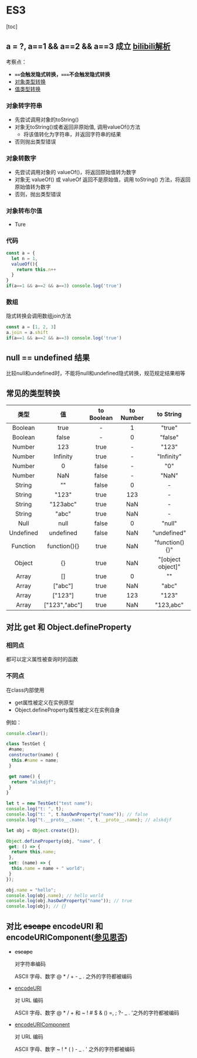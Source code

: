 # ES3

[toc]

## a = ?, a==1 && a==2 && a==3 成立 [bilibili解析](https://www.bilibili.com/video/BV1f34y147WM?spm_id_from=333.337.search-card.all.click)

考察点：

- **`==`会触发隐式转换，`===`不会触发隐式转换**
- [对象类型转换](https://zh.javascript.info/object-toprimitive)
- [值类型转换](https://zh.javascript.info/type-conversions)

### 对象转字符串

- 先尝试调用对象的toString()
- 对象无toString()或者返回非原始值, 调用valueOf()方法
  - 将该值转化为字符串，并返回字符串的结果
- 否则抛出类型错误
  
### 对象转数字

- 先尝试调用对象的 valueOf()，将返回原始值转为数字
- 对象无 valueOf() 或 valueOf 返回不是原始值，调用 toString() 方法，将返回原始值转为数字
- 否则，抛出类型错误

### 对象转布尔值

- Ture

### 代码

```js
const a = {
  let n = 1,
  valueOf(){
    return this.n++
  }
}
if(a==1 && a==2 && a==3) console.log('true')
```

### 数组

隐式转换会调用数组join方法

```js
const a = [1, 2, 3]
a.join = a.shift
if(a==1 && a==2 && a==3) console.log('true')

```

## null == undefined 结果

比较null和undefined时，不能将null和undefined隐式转换，规范规定结果相等

## 常见的类型转换

|类型|值|to Boolean|to Number|to String|
|:---:|:---:|:---:|:---:|:---:|
|Boolean|true|-|1|"true"|
|Boolean|false|-|0|"false"|
|Number|123|true|-|"123"|
|Number|Infinity|true|-|"Infinity"|
|Number|0|false|-|"0"|
|Number|NaN|false|-|"NaN"|
|String|""|false|0|-|
|String|"123"|true|123|-|
|String|"123abc"|true|NaN|-|
|String|"abc"|true|NaN|-|
|Null|null|false|0|"null"|
|Undefined|undefined|false|NaN|"undefined"|
|Function|function(){}|true|NaN|"function(){}"|
|Object|{}|true|NaN|"[object object]"|
|Array|[]|true|0|""|
|Array|["abc"]|true|NaN|"abc"|
|Array|["123"]|true|123|"123"|
|Array|["123","abc"]|true|NaN|"123,abc"|

## 对比 get 和 Object.defineProperty

### 相同点

都可以定义属性被查询时的函数

### 不同点

在class内部使用

- get属性被定义在实例原型
- Object.defineProperty属性被定义在实例自身

例如：

```js
console.clear();

class TestGet {
 #name;
 constructor(name) {
  this.#name = name;
 }

 get name() {
  return "alskdjf";
 }
}

let t = new TestGet("test name");
console.log("t: ", t);
console.log("t: ", t.hasOwnProperty("name")); // false
console.log("t.__proto__.name: ", t.__proto__.name); // alskdjf

let obj = Object.create({});

Object.defineProperty(obj, "name", {
 get: () => {
  return this.name;
 },
 set: (name) => {
  this.name = name + " world";
 }
});

obj.name = "hello";
console.log(obj.name); // hello world
console.log(obj.hasOwnProperty("name")); // true
console.log(obj); // {}
```

## 对比 ~~escape~~ encodeURI 和 encodeURIComponent([参见思否](https://segmentfault.com/a/1190000037793291))

- ~~escape~~
  
  对字符串编码

  ASCII 字母、数字 @ * / + - _ . 之外的字符都被编码

- [encodeURI](https://developer.mozilla.org/zh-CN/docs/Web/JavaScript/Reference/Global_Objects/encodeURI)

  对 URL 编码

  ASCII 字母、数字 @ * / + 和 ~ ! # $ & () =, ; ?- _ . '之外的字符都被编码

- [encodeURIComponent](https://developer.mozilla.org/zh-CN/docs/Web/JavaScript/Reference/Global_Objects/encodeURIComponent)
  
  对 URL 编码

  ASCII 字母、数字 ~ ! * ( ) - _ . ' 之外的字符都被编码
